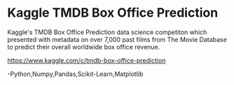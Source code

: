 # Kaggle TMDB Box Office Prediction
Kaggle's TMDB Box Office Prediction data science competiton which presented with metadata on over 7,000 past films from The Movie Database to predict their overall worldwide box office revenue.

https://www.kaggle.com/c/tmdb-box-office-prediction

-Python,Numpy,Pandas,Scikit-Learn,Matplotlib
